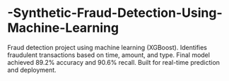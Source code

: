 # -Synthetic-Fraud-Detection-Using-Machine-Learning
 Fraud detection project using machine learning (XGBoost). Identifies fraudulent transactions based on time, amount, and type. Final model achieved 89.2% accuracy and 90.6% recall. Built for real-time prediction and deployment.
